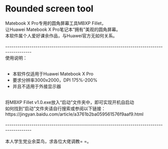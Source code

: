 # Rounded screen tool
<div>Matebook X Pro专用的圆角屏幕工具MBXP Fillet，</div><div>让Huawei Matebook X Pro笔记本“拥有”美观的圆角屏幕。</div><div>本软件属个人爱好课余作品，与Huawei官方无如何关系。</div><div><br></div><div>-------------------------------------------------------------------------------------------</div><div>使用说明：</div><div><br></div><div><ul><li>本软件仅适用于Huawei Matebook X Pro</li><li>要求分辨率3000x2000，DPI 175%-200%</li><li>并且不适用于外接显示器</li></ul></div><div><br></div><div>将MBXP Fillet v1.0.exe放入“启动”文件夹中，即可实现开机自启动</div><div>如何找到“启动”文件夹请自行搜索或参阅以下链接：</div><div>https://jingyan.baidu.com/article/a3761b2ba059561576f9aaf9.html</div><div><br></div><div>-------------------------------------------------------------------------------------------</div><div><br>本人学生党业余菜鸟，求各位大佬调教= =。</div>
